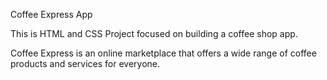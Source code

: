 Coffee Express App

This is HTML and CSS Project focused on building a coffee shop app.

Coffee Express is an online marketplace that offers a wide range of coffee products and services for everyone.
